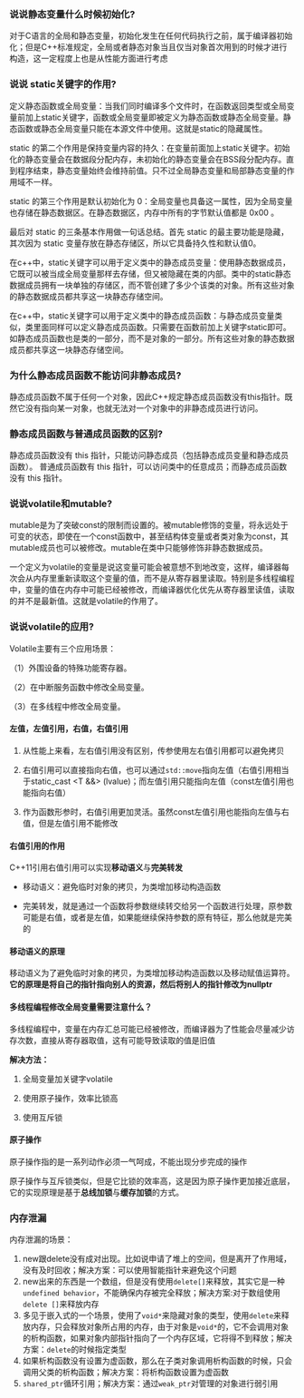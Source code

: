 ### 说说静态变量什么时候初始化?

对于C语言的全局和静态变量，初始化发生在任何代码执行之前，属于编译器初始化；但是C++标准规定，全局或者静态对象当且仅当对象首次用到的时候才进行构造，这一定程度上也是从性能方面进行考虑

### 说说 static关键字的作用?

定义静态函数或全局变量：当我们同时编译多个文件时，在函数返回类型或全局变量前加上static关键字，函数或全局变量即被定义为静态函数或静态全局变量。静态函数或静态全局变量只能在本源文件中使用。这就是static的隐藏属性。

static 的第二个作用是保持变量内容的持久：在变量前面加上static关键字。初始化的静态变量会在数据段分配内存，未初始化的静态变量会在BSS段分配内存。直到程序结束，静态变量始终会维持前值。只不过全局静态变量和局部静态变量的作用域不一样。

static 的第三个作用是默认初始化为 0：全局变量也具备这一属性，因为全局变量也存储在静态数据区。在静态数据区，内存中所有的字节默认值都是 0x00 。

最后对 static 的三条基本作用做一句话总结。首先 static 的最主要功能是隐藏，其次因为 static 变量存放在静态存储区，所以它具备持久性和默认值0。

在c++中，static关键字可以用于定义类中的静态成员变量：使用静态数据成员，它既可以被当成全局变量那样去存储，但又被隐藏在类的内部。类中的static静态数据成员拥有一块单独的存储区，而不管创建了多少个该类的对象。所有这些对象的静态数据成员都共享这一块静态存储空间。

在c++中，static关键字可以用于定义类中的静态成员函数：与静态成员变量类似，类里面同样可以定义静态成员函数。只需要在函数前加上关键字static即可。如静态成员函数也是类的一部分，而不是对象的一部分。所有这些对象的静态数据成员都共享这一块静态存储空间。

### 为什么静态成员函数不能访问非静态成员?

静态成员函数不属于任何一个对象，因此C++规定静态成员函数没有this指针。既然它没有指向某一对象，也就无法对一个对象中的非静态成员进行访问。

### 静态成员函数与普通成员函数的区别?

静态成员函数没有 this 指针，只能访问静态成员（包括静态成员变量和静态成员函数）。
普通成员函数有 this 指针，可以访问类中的任意成员；而静态成员函数没有 this 指针。

### 说说volatile和mutable?

mutable是为了突破const的限制而设置的。被mutable修饰的变量，将永远处于可变的状态，即使在一个const函数中，甚至结构体变量或者类对象为const，其mutable成员也可以被修改。mutable在类中只能够修饰非静态数据成员。

一个定义为volatile的变量是说这变量可能会被意想不到地改变，这样，编译器每次会从内存里重新读取这个变量的值，而不是从寄存器里读取。特别是多线程编程中，变量的值在内存中可能已经被修改，而编译器优化优先从寄存器里读值，读取的并不是最新值。这就是volatile的作用了。

### 说说volatile的应用?

Volatile主要有三个应用场景：

（1）外围设备的特殊功能寄存器。

（2）在中断服务函数中修改全局变量。

（3）在多线程中修改全局变量。



#### 左值，左值引用，右值，右值引用

1. 从性能上来看，左右值引用没有区别，传参使用左右值引用都可以避免拷贝

2. 右值引用可以直接指向右值，也可以通过`std::move`指向左值（右值引用相当于static_cast <T &&> (lvalue)；而左值引用只能指向左值（const左值引用也能指向右值）

3. 作为函数形参时，右值引用更加灵活。虽然const左值引用也能指向左值与右值，但是左值引用不能修改

#### 右值引用的作用

C++11引用右值引用可以实现**移动语义**与**完美转发**

- 移动语义：避免临时对象的拷贝，为类增加移动构造函数

- 完美转发，就是通过一个函数将参数继续转交给另一个函数进行处理，原参数可能是右值，或者是左值，如果能继续保持参数的原有特征，那么他就是完美的

#### **移动语义的原理**

移动语义为了避免临时对象的拷贝，为类增加移动构造函数以及移动赋值运算符。**它的原理是将自己的指针指向别人的资源，然后将别人的指针修改为nullptr**



#### 多线程编程修改全局变量需要注意什么？

多线程编程中，变量在内存汇总可能已经被修改，而编译器为了性能会尽量减少访存次数，直接从寄存器取值，这有可能导致读取的值是旧值

**解决方法：**

1. 全局变量加关键字volatile

2. 使用原子操作，效率比锁高

3. 使用互斥锁



#### 原子操作

原子操作指的是一系列动作必须一气呵成，不能出现分步完成的操作

原子操作与互斥锁类似，但是它比锁的效率高，这是因为原子操作更加接近底层，它的实现原理是基于**总线加锁**与**缓存加锁**的方式。

### 内存泄漏
内存泄漏的场景：
1. new跟delete没有成对出现。比如说申请了堆上的空间，但是离开了作用域，没有及时回收；解决方案：可以使用智能指针来避免这个问题
2. new出来的东西是一个数组，但是没有使用`delete[]`来释放，其实它是一种`undefined behavior`，不能确保内存被完全释放；解决方案:对于数组使用`delete []`来释放内存
3. 多见于嵌入式的一个场景，使用了`void*`来隐藏对象的类型，使用`delete`来释放内存，只会释放对象所占用的内存，由于对象是`void*`的，它不会调用对象的析构函数，如果对象内部指针指向了一个内存区域，它将得不到释放；解决方案：`delete`的时候指定类型
4. 如果析构函数没有设置为虚函数，那么在子类对象调用析构函数的时候，只会调用父类的析构函数；解决方案：将析构函数设置为虚函数
5. `shared_ptr`循环引用；解决方案：通过`weak_ptr`对管理的对象进行弱引用

